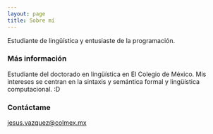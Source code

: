 ```yaml
---
layout: page
title: Sobre mí
---
```


Estudiante de lingüística y entusiaste de la programación.

### Más información

Estudiante del doctorado en lingüística en El Colegio de México. Mis intereses se centran en la sintaxis y semántica formal y lingüística computacional. :D

### Contáctame 

[jesus.vazquez@colmex.mx](jesus.vazquez@colmex.mx)
